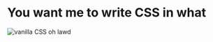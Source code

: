 # You want me to write CSS in what
![vanilla CSS oh lawd](https://media.giphy.com/media/p63kVWkRvEl6E/giphy.gif)
